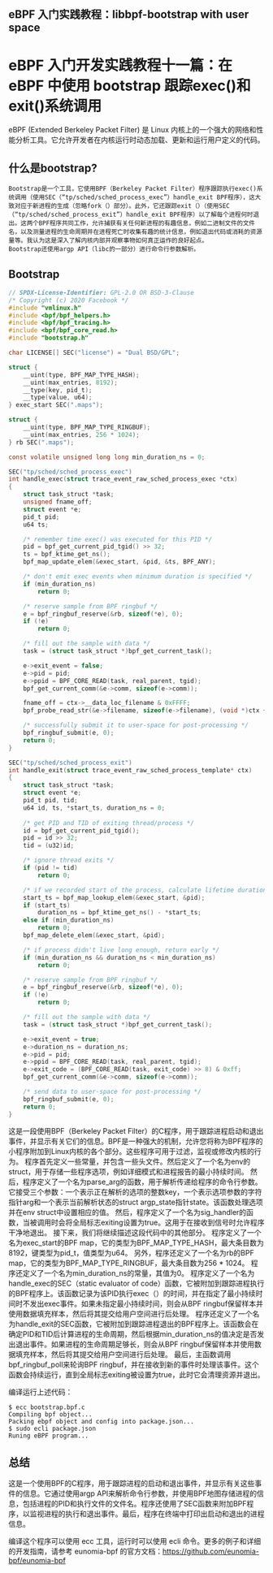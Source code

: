 ## eBPF 入门实践教程：libbpf-bootstrap with user space

# eBPF 入门开发实践教程十一篇：在 eBPF 中使用 bootstrap 跟踪exec()和exit()系统调用

eBPF (Extended Berkeley Packet Filter) 是 Linux 内核上的一个强大的网络和性能分析工具。它允许开发者在内核运行时动态加载、更新和运行用户定义的代码。
## 什么是bootstrap?
    Bootstrap是一个工具，它使用BPF（Berkeley Packet Filter）程序跟踪执行exec()系统调用（使用SEC（“tp/sched/sched_process_exec”）handle_exit BPF程序），这大致对应于新进程的生成（忽略fork（）部分）。此外，它还跟踪exit（）（使用SEC（“tp/sched/sched_process_exit”）handle_exit BPF程序）以了解每个进程何时退出。这两个BPF程序共同工作，允许捕获有关任何新进程的有趣信息，例如二进制文件的文件名，以及测量进程的生命周期并在进程死亡时收集有趣的统计信息，例如退出代码或消耗的资源量等。我认为这是深入了解内核内部并观察事物如何真正运作的良好起点。
    Bootstrap还使用argp API（libc的一部分）进行命令行参数解析。

## Bootstrap

```c
// SPDX-License-Identifier: GPL-2.0 OR BSD-3-Clause
/* Copyright (c) 2020 Facebook */
#include "vmlinux.h"
#include <bpf/bpf_helpers.h>
#include <bpf/bpf_tracing.h>
#include <bpf/bpf_core_read.h>
#include "bootstrap.h"

char LICENSE[] SEC("license") = "Dual BSD/GPL";

struct {
	__uint(type, BPF_MAP_TYPE_HASH);
	__uint(max_entries, 8192);
	__type(key, pid_t);
	__type(value, u64);
} exec_start SEC(".maps");

struct {
	__uint(type, BPF_MAP_TYPE_RINGBUF);
	__uint(max_entries, 256 * 1024);
} rb SEC(".maps");

const volatile unsigned long long min_duration_ns = 0;

SEC("tp/sched/sched_process_exec")
int handle_exec(struct trace_event_raw_sched_process_exec *ctx)
{
	struct task_struct *task;
	unsigned fname_off;
	struct event *e;
	pid_t pid;
	u64 ts;

	/* remember time exec() was executed for this PID */
	pid = bpf_get_current_pid_tgid() >> 32;
	ts = bpf_ktime_get_ns();
	bpf_map_update_elem(&exec_start, &pid, &ts, BPF_ANY);

	/* don't emit exec events when minimum duration is specified */
	if (min_duration_ns)
		return 0;

	/* reserve sample from BPF ringbuf */
	e = bpf_ringbuf_reserve(&rb, sizeof(*e), 0);
	if (!e)
		return 0;

	/* fill out the sample with data */
	task = (struct task_struct *)bpf_get_current_task();

	e->exit_event = false;
	e->pid = pid;
	e->ppid = BPF_CORE_READ(task, real_parent, tgid);
	bpf_get_current_comm(&e->comm, sizeof(e->comm));

	fname_off = ctx->__data_loc_filename & 0xFFFF;
	bpf_probe_read_str(&e->filename, sizeof(e->filename), (void *)ctx + fname_off);

	/* successfully submit it to user-space for post-processing */
	bpf_ringbuf_submit(e, 0);
	return 0;
}

SEC("tp/sched/sched_process_exit")
int handle_exit(struct trace_event_raw_sched_process_template* ctx)
{
	struct task_struct *task;
	struct event *e;
	pid_t pid, tid;
	u64 id, ts, *start_ts, duration_ns = 0;
	
	/* get PID and TID of exiting thread/process */
	id = bpf_get_current_pid_tgid();
	pid = id >> 32;
	tid = (u32)id;

	/* ignore thread exits */
	if (pid != tid)
		return 0;

	/* if we recorded start of the process, calculate lifetime duration */
	start_ts = bpf_map_lookup_elem(&exec_start, &pid);
	if (start_ts)
		duration_ns = bpf_ktime_get_ns() - *start_ts;
	else if (min_duration_ns)
		return 0;
	bpf_map_delete_elem(&exec_start, &pid);

	/* if process didn't live long enough, return early */
	if (min_duration_ns && duration_ns < min_duration_ns)
		return 0;

	/* reserve sample from BPF ringbuf */
	e = bpf_ringbuf_reserve(&rb, sizeof(*e), 0);
	if (!e)
		return 0;

	/* fill out the sample with data */
	task = (struct task_struct *)bpf_get_current_task();

	e->exit_event = true;
	e->duration_ns = duration_ns;
	e->pid = pid;
	e->ppid = BPF_CORE_READ(task, real_parent, tgid);
	e->exit_code = (BPF_CORE_READ(task, exit_code) >> 8) & 0xff;
	bpf_get_current_comm(&e->comm, sizeof(e->comm));

	/* send data to user-space for post-processing */
	bpf_ringbuf_submit(e, 0);
	return 0;
}


```

这是一段使用BPF（Berkeley Packet Filter）的C程序，用于跟踪进程启动和退出事件，并显示有关它们的信息。BPF是一种强大的机制，允许您将称为BPF程序的小程序附加到Linux内核的各个部分。这些程序可用于过滤，监视或修改内核的行为。
程序首先定义一些常量，并包含一些头文件。然后定义了一个名为env的struct，用于存储一些程序选项，例如详细模式和进程报告的最小持续时间。
然后，程序定义了一个名为parse_arg的函数，用于解析传递给程序的命令行参数。它接受三个参数：一个表示正在解析的选项的整数key，一个表示选项参数的字符指针arg和一个表示当前解析状态的struct argp_state指针state。该函数处理选项并在env struct中设置相应的值。
然后，程序定义了一个名为sig_handler的函数，当被调用时会将全局标志exiting设置为true。这用于在接收到信号时允许程序干净地退出。
接下来，我们将继续描述这段代码中的其他部分。
程序定义了一个名为exec_start的BPF map，它的类型为BPF_MAP_TYPE_HASH，最大条目数为8192，键类型为pid_t，值类型为u64。
另外，程序还定义了一个名为rb的BPF map，它的类型为BPF_MAP_TYPE_RINGBUF，最大条目数为256 * 1024。
程序还定义了一个名为min_duration_ns的常量，其值为0。
程序定义了一个名为handle_exec的SEC（static evaluator of code）函数，它被附加到跟踪进程执行的BPF程序上。该函数记录为该PID执行exec（）的时间，并在指定了最小持续时间时不发出exec事件。如果未指定最小持续时间，则会从BPF ringbuf保留样本并使用数据填充样本，然后将其提交给用户空间进行后处理。
程序还定义了一个名为handle_exit的SEC函数，它被附加到跟踪进程退出的BPF程序上。该函数会在确定PID和TID后计算进程的生命周期，然后根据min_duration_ns的值决定是否发出退出事件。如果进程的生命周期足够长，则会从BPF ringbuf保留样本并使用数据填充样本，然后将其提交给用户空间进行后处理。
最后，主函数调用bpf_ringbuf_poll来轮询BPF ringbuf，并在接收到新的事件时处理该事件。这个函数会持续运行，直到全局标志exiting被设置为true，此时它会清理资源并退出。


编译运行上述代码：

```console
$ ecc bootstrap.bpf.c
Compiling bpf object...
Packing ebpf object and config into package.json...
$ sudo ecli package.json
Runing eBPF program...
```


## 总结

这是一个使用BPF的C程序，用于跟踪进程的启动和退出事件，并显示有关这些事件的信息。它通过使用argp API来解析命令行参数，并使用BPF地图存储进程的信息，包括进程的PID和执行文件的文件名。程序还使用了SEC函数来附加BPF程序，以监视进程的执行和退出事件。最后，程序在终端中打印出启动和退出的进程信息。

编译这个程序可以使用 ecc 工具，运行时可以使用 ecli 命令。更多的例子和详细的开发指南，请参考 eunomia-bpf 的官方文档：https://github.com/eunomia-bpf/eunomia-bpf